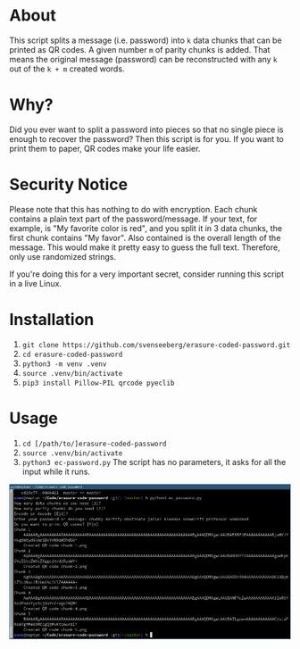 # About
This script splits a message (i.e. password) into `k` data chunks that can be printed as QR codes. A given number `m` of parity chunks is added. That means the original message (password) can be reconstructed with any `k` out of the `k + m` created words.

# Why?
Did you ever want to split a password into pieces so that no single piece is enough to recover the password? Then this script is for you. If you want to print them to paper, QR codes make your life easier.

# Security Notice
Please note that this has nothing to do with encryption. Each chunk contains a plain text part of the password/message. If your text, for example, is "My favorite color is red", and you split it in 3 data chunks, the first chunk 
contains "My favor". Also contained is the overall length of the message. This would make it pretty easy to guess the full text. Therefore, only use randomized strings.

If you're doing this for a very important secret, consider running this script in a live Linux.

# Installation

1. `git clone https://github.com/svenseeberg/erasure-coded-password.git`
2. `cd erasure-coded-password`
3. `python3 -m venv .venv`
4. `source .venv/bin/activate`
5. `pip3 install Pillow-PIL qrcode pyeclib`

# Usage
1. `cd [/path/to/]erasure-coded-password`
2. `source .venv/bin/activate`
3. `python3 ec-password.py`
The script has no parameters, it asks for all the input while it runs.

![Example](example.png)
